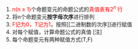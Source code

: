 1. <font color="#ff0000">n(n $\geq$ 1)</font>个命题变元的命题公式的<font color="#ff0000">真值表有$2^n$ 行</font>
2. 将n个命题变元**按字母次序**进行排列
3. <font color="#ff0000">F记为0，T记为1</font>，按照[[二进制数的次序]]进行赋值
4. 对每个赋值，计算命题公式的真值
[注]
1. 每个命题变元有两种赋值方式(T,F)